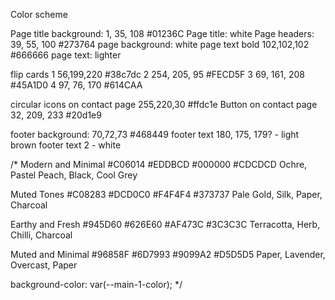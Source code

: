 Color scheme

Page title background: 1, 35, 108 #01236C
Page title: white
Page headers: 39, 55, 100 #273764
page background: white
page text bold 102,102,102 #666666
page text: lighter

flip cards
1   56,199,220 #38c7dc
2   254, 205, 95 #FECD5F
3   69, 161, 208 #45A1D0
4   97, 76, 170 #614CAA

circular icons on contact page
255,220,30 #ffdc1e
Button on contact page
32, 209, 233 #20d1e9

footer background: 70,72,73  #468449
footer text 180, 175, 179? - light brown
footer text 2 - white



/* 
Modern and Minimal
#C06014
#EDDBCD
#000000
#CDCDCD
Ochre, Pastel Peach, Black, Cool Grey

Muted Tones
#C08283
#DCD0C0
#F4F4F4
#373737
Pale Gold, Silk, Paper, Charcoal

Earthy and Fresh
#945D60
#626E60
#AF473C
#3C3C3C
Terracotta, Herb, Chilli, Charcoal

Muted and Minimal
#96858F
#6D7993
#9099A2
#D5D5D5
Paper, Lavender, Overcast, Paper

background-color: var(--main-1-color);
*/

